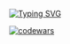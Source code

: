 
<a href="https://git.io/typing-svg"><img src="https://readme-typing-svg.demolab.com?font=Fira+Code&pause=1000&color=9356A0&width=435&lines=Just+try+it+simply" alt="Typing SVG" /></a>



[![codewars](https://www.codewars.com/users/Mr_Lucius/badges/large)](https://www.codewars.com/users/Mr_Lucius) 
